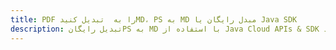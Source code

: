 ---title: PDF را به  تبدیل کنیدMD، PS به MD مبدل رایگان یا Java SDKdescription: تبدیل رایگانPS به MD با استفاده از Java Cloud APIs & SDK همچنین اسناد PDF را در Cloud ایجاد، ویرایش و رندر کنید.---